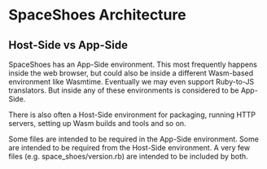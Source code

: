 # SpaceShoes Architecture

## Host-Side vs App-Side

SpaceShoes has an App-Side environment. This most frequently happens inside the web browser, but could also be inside a different Wasm-based environment like Wasmtime. Eventually we may even support Ruby-to-JS translators. But inside any of these environments is considered to be App-Side.

There is also often a Host-Side environment for packaging, running HTTP servers, setting up Wasm builds and tools and so on.

Some files are intended to be required in the App-Side environment. Some are intended to be required from the Host-Side environment. A very few files (e.g. space_shoes/version.rb) are intended to be included by both.
